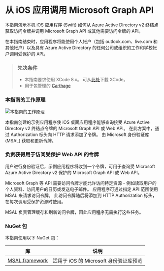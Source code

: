 
# <a name="call-the-microsoft-graph-api-from-an-ios-app"></a>从 iOS 应用调用 Microsoft Graph API

本指南演示本机 iOS 应用程序 (Swift) 如何从 Azure Active Directory v2 终结点获取访问令牌并调用 Microsoft Graph API 或其他需要访问令牌的 API。

在本指南结束时，应用程序将能使用个人帐户（包括 outlook.com、live.com 和其他帐户）以及具有 Azure Active Directory 的任何公司或组织的工作和学校帐户调用受保护的 API。

> ### <a name="pre-requisites"></a>先决条件
> - 本指南要求使用 XCode 8.x。 可从[此处](https://geo.itunes.apple.com/us/app/xcode/id497799835?mt=12 "XCode 下载 URL")下载 XCode。
> - 用于包管理的 [Carthage](https://github.com/Carthage/Carthage)

### <a name="how-this-guide-works"></a>本指南的工作原理

![本指南的工作原理](media/active-directory-mobileanddesktopapp-ios-introduction/iosintro.png)

本指南创建的示例应用程序使 iOS 桌面应用程序能够查询接受 Azure Active Directory v2 终结点令牌的 Microsoft Graph API 或 Web API。 在此方案中，通过 Authorization 标头向 HTTP 请求添加了令牌。 由 Microsoft 身份验证库 (MSAL) 获取和更新令牌。


### <a name="handling-token-acquisition-for-accessing-protected-web-apis"></a>负责获得用于访问受保护 Web API 的令牌

用户进行身份验证后，示例应用程序将收到一个令牌，可用于查询受 Microsoft Azure Active Directory v2 保护的 Microsoft Graph API 或 Web API。

Microsoft Graph 等 API 需要访问令牌才能允许访问特定资源 - 例如读取用户的个人资料、访问用户的日历或发送电子邮件。 应用程序可通过指定 API 范围使用 MSAL 来请求访问令牌。 此访问令牌随后将添加到 HTTP Authorization 标头，在每次调用受保护资源时使用。

MSAL 负责管理缓存和刷新访问令牌，因此应用程序无需执行这些任务。


### <a name="nuget-packages"></a>NuGet 包

本指南使用以下 NuGet 包：

|库|说明|
|---|---|
|[MSAL.framework](https://github.com/AzureAD/microsoft-authentication-library-for-objc)|适用于 iOS 的 Microsoft 身份验证库预览|

